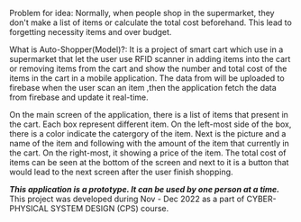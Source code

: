 Problem for idea: Normally, when people shop in the supermarket, they don't make a list of items or calculate the total cost beforehand. This lead to forgetting necessity items and over budget.

What is Auto-Shopper(Model)?: It is a project of smart cart which use in a supermarket that let the user use RFID scanner in adding items into the cart or removing items from the cart and show the number and total cost of the items in the cart in a mobile application. 
The data from will be uploaded to firebase when the user scan an item ,then the application fetch the data from firebase and update it real-time.

On the main screen of the application, there is a list of items that present in the cart. Each box represent different item. On the left-most side of the box, there is a color indicate the catergory of the item. Next is the picture and a name of the item and following with the amount of the item that currently in the cart. On the right-most, it showing a price of the item. The total cost of items can be seen at the bottom of the screen and next to it is a button that would lead to the next screen after the user finish shopping.

***This application is a prototype. It can be used by one person at a time.***
 This project was developed during Nov - Dec 2022 as a part of CYBER-PHYSICAL SYSTEM DESIGN (CPS) course.
